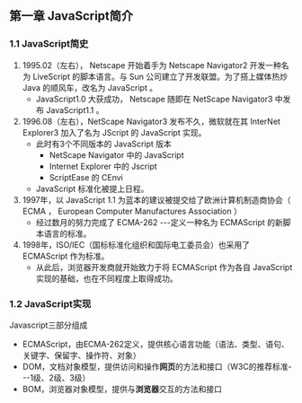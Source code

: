 ## 第一章 JavaScript简介

### 1.1 JavaScript简史

1. 1995.02（左右）， Netscape 开始着手为 Netscape Navigator2 开发一种名为 LiveScript 的脚本语言。与 Sun 公司建立了开发联盟。为了搭上媒体热炒 Java 的顺风车，改名为 JavaScript 。
    -  JavaScript1.0 大获成功， Netscape 随即在 NetScape Navigator3 中发布 JavaScript1.1 。
2. 1996.08（左右），NetScape Navigator3 发布不久，微软就在其 InterNet Explorer3 加入了名为 JScript 的 JavaScript 实现。
    - 此时有3个不同版本的 JavaScript 版本
        -  NetScape Navigator 中的 JavaScript
        -  Internet Explorer 中的 Jscript
        -  ScriptEase 的 CEnvi
    -  JavaScript 标准化被提上日程。
3. 1997年，以 JavaScript 1.1 为蓝本的建议被提交给了欧洲计算机制造商协会（ ECMA ， European Computer Manufactures Association ）
    -  经过数月的努力完成了 ECMA-262 ---定义一种名为 ECMAScript 的新脚本语言的标准。
4. 1998年，ISO/IEC（国标标准化组织和国际电工委员会）也采用了 ECMAScript 作为标准。
    - 从此后，浏览器开发商就开始致力于将 ECMAScript 作为各自 JavaScript 实现的基础，也在不同程度上取得成功。

### 1.2 JavaScript实现

Javascript三部分组成
- ECMAScript，由ECMA-262定义，提供核心语言功能（语法、类型、语句、关键字、保留字、操作符、对象）
- DOM，文档对象模型，提供访问和操作**网页**的方法和接口（W3C的推荐标准---1级、2级、3级）
- BOM，浏览器对象模型，提供与**浏览器**交互的方法和接口